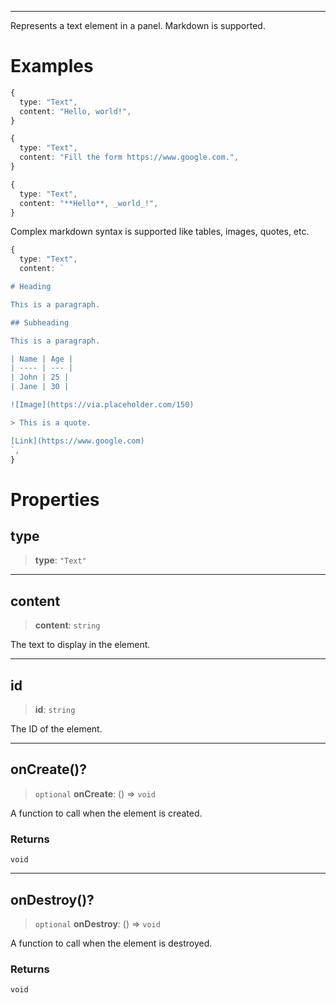 ***

Represents a text element in a panel.
Markdown is supported.

# Examples

```typescript
{
  type: "Text",
  content: "Hello, world!",
}
```

```typescript
{
  type: "Text",
  content: "Fill the form https://www.google.com.",
}
```

```typescript
{
  type: "Text",
  content: "**Hello**, _world_!",
}
```

Complex markdown syntax is supported like tables, images, quotes, etc.

```typescript
{
  type: "Text",
  content: `

# Heading

This is a paragraph.

## Subheading

This is a paragraph.

| Name | Age |
| ---- | --- |
| John | 25 |
| Jane | 30 |

![Image](https://via.placeholder.com/150)

> This is a quote.

[Link](https://www.google.com)
`,
}
```

# Properties

## type

> **type**: `"Text"`

***

## content

> **content**: `string`

The text to display in the element.

***

## id

> **id**: `string`

The ID of the element.

***

## onCreate()?

> `optional` **onCreate**: () => `void`

A function to call when the element is created.

### Returns

`void`

***

## onDestroy()?

> `optional` **onDestroy**: () => `void`

A function to call when the element is destroyed.

### Returns

`void`
